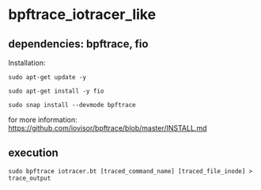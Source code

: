 # bpftrace_iotracer_like

## dependencies: bpftrace, fio

Installation:

`sudo apt-get update -y`

`sudo apt-get install -y fio`

`sudo snap install --devmode bpftrace `

for more information: https://github.com/iovisor/bpftrace/blob/master/INSTALL.md


## execution

`sudo bpftrace iotracer.bt [traced_command_name] [traced_file_inode] > trace_output`

 




